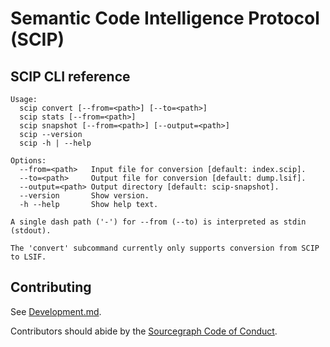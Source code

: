 # Semantic Code Intelligence Protocol (SCIP)

<!--
Workaround: This file is under cmd/ and symlinked from the root
instead of being present at the root because:
1. go:embed doesn't allow .. in embed paths.
2. GitHub Flavored Markdown doesn't allow file inclusion.
3. It is useful to keep the help text automatically in sync
   between the Readme and the CLI output.
-->

## SCIP CLI reference

<!-- begin usage -->

```
Usage:
  scip convert [--from=<path>] [--to=<path>]
  scip stats [--from=<path>]
  scip snapshot [--from=<path>] [--output=<path>]
  scip --version
  scip -h | --help

Options:
  --from=<path>   Input file for conversion [default: index.scip].
  --to=<path>     Output file for conversion [default: dump.lsif].
  --output=<path> Output directory [default: scip-snapshot].
  --version       Show version.
  -h --help       Show help text.

A single dash path ('-') for --from (--to) is interpreted as stdin (stdout).

The 'convert' subcommand currently only supports conversion from SCIP to LSIF.
```

<!-- end usage -->

## Contributing

See [Development.md](./Development.md).

Contributors should abide by the [Sourcegraph Code of Conduct](https://handbook.sourcegraph.com/company-info-and-process/communication/code_of_conduct/).
